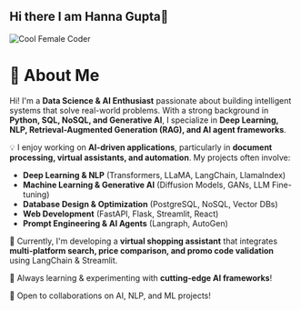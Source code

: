 
## Hi there I am Hanna Gupta👋
![Cool Female Coder](https://github.com/hanna-gupta/hanna-gupta/blob/main/DALL%C2%B7E%202025-03-04%2014.40.29%20-%20A%20futuristic%20female%20coder%20sitting%20at%20a%20sleek%20workstation%20with%20multiple%20holographic%20screens%20displaying%20code.%20She%20wears%20a%20stylish%20hoodie%20with%20neon%20accen.webp)

# 🚀 About Me  
Hi! I'm a **Data Science & AI Enthusiast** passionate about building intelligent systems that solve real-world problems. With a strong background in **Python, SQL, NoSQL, and Generative AI**, I specialize in **Deep Learning, NLP, Retrieval-Augmented Generation (RAG), and AI agent frameworks**.  

💡 I enjoy working on **AI-driven applications**, particularly in **document processing, virtual assistants, and automation**. My projects often involve:  
- **Deep Learning & NLP** (Transformers, LLaMA, LangChain, LlamaIndex)  
- **Machine Learning & Generative AI** (Diffusion Models, GANs, LLM Fine-tuning)  
- **Database Design & Optimization** (PostgreSQL, NoSQL, Vector DBs)  
- **Web Development** (FastAPI, Flask, Streamlit, React)  
- **Prompt Engineering & AI Agents** (Langraph, AutoGen)  

📌 Currently, I'm developing a **virtual shopping assistant** that integrates **multi-platform search, price comparison, and promo code validation** using LangChain & Streamlit.  

🌱 Always learning & experimenting with **cutting-edge AI frameworks**!  

🚀 Open to collaborations on AI, NLP, and ML projects!  
